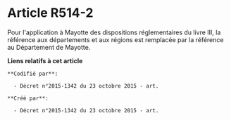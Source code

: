 # Article R514-2

Pour l'application à Mayotte des dispositions réglementaires du livre III, la référence aux départements et aux régions est
remplacée par la référence au Département de Mayotte.

**Liens relatifs à cet article**

	**Codifié par**:

	  - Décret n°2015-1342 du 23 octobre 2015 - art.

	**Créé par**:

	  - Décret n°2015-1342 du 23 octobre 2015 - art.
